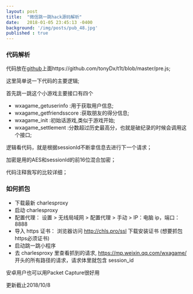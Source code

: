 ```yaml
---
layout: post
title:  "微信跳一跳hack源码解析"
date:   2018-01-05 23:45:13 -0400
background: '/img/posts/pub_48.jpg'
published : true
---
```


### 代码解析

代码放在[github](https://github.com/tonyDx/t1t/blob/master/pre.js)上面https://github.com/tonyDx/t1t/blob/master/pre.js;

这里简单说一下代码的主要逻辑;

首先跳一跳这个小游戏主要接口有四个

* wxagame_getuserinfo :用于获取用户信息;
* wxagame_getfriendsscore  :获取朋友的得分信息;
* wxagame_init :初始话游戏,类似于游戏开始;
* wxagame_settlement :分数超过历史最高分，也就是破纪录的时候会调用这个接口;

逻辑看代码，就是根据sessionId不断拿信息去进行下一个请求；

加密是用的AES和sessionId的前16位混合加密；


代码注释我写的比较详细；


### 如何抓包

* 下载最新 charlesproxy
* 启动 charlesproxy
* 配置代理： 设置 > 无线局域网 > 配置代理 > 手动 > IP：电脑 ip，端口： 8888
* 导入 https 证书： 浏览器访问 http://chls.pro/ssl 下载安装证书  (想要抓包https必须证书)
* 启动跳一跳小程序
* 去 charlesproxy 里查看抓到的请求, https://mp.weixin.qq.com/wxagame/ 开头的所有路径的请求，请求体里就包含 session_id

安卓用户也可以用Packet Capture很好用



更新截止2018/10/8